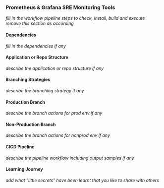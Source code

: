 ### Prometheus & Grafana SRE Monitoring Tools
_fill in the workflow pipeline steps to check, install, build and execute_<br>
_remove this section as according_
#### Dependencies
_fill in the dependencies if any_
#### Application or Repo Structure
_describe the application or repo structure if any_
#### Branching Strategies
_describe the branching strategy if any_
#### Production Branch
_describe the branch actions for prod env if any_
#### Non-Production Branch
_describe the branch actions for nonprod env if any_
#### CICD Pipeline
_describe the pipeline workflow including output samples if any_
#### Learning Journey
_add what "little secrets" have been learnt that you like to share with others_ 

